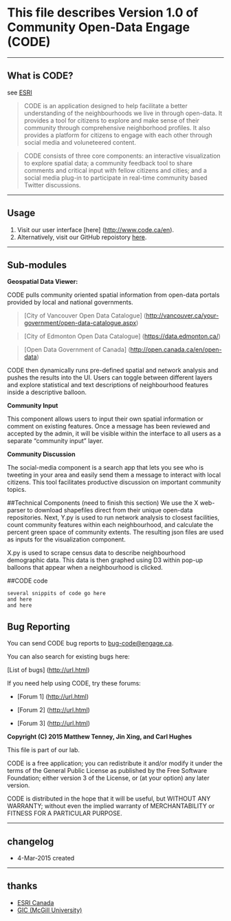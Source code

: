 # This file describes Version 1.0 of Community Open-Data Engage (CODE)

----
## What is CODE?
see [ESRI](http://www.esri.ca/en)

> CODE is an application designed to help facilitate a better understanding of the neighbourhoods we live in through open-data. It provides a tool for citizens to explore and make sense of their community through comprehensive neighborhood profiles. It also provides a platform for citizens to engage with each other through social media and voluneteered content. 

> CODE consists of three core components: an interactive visualization to explore spatial data; a community feedback tool to share comments and critical input with fellow citizens and cities; and a social media plug-in to participate in real-time community based Twitter discussions.

----
## Usage
1. Visit our user interface [here] (http://www.code.ca/en).
2. Alternatively, visit our GitHub repoistory [here](https://github.com/terratenney/super_secret).

----
## Sub-modules

**Geospatial Data Viewer:**

CODE pulls community oriented spatial information from open-data portals provided by local and national governments.

>[City of Vancouver Open Data Catalogue] (http://vancouver.ca/your-government/open-data-catalogue.aspx)

>[City of Edmonton Open Data Catalogue] (https://data.edmonton.ca/)

>[Open Data Government of Canada] (http://open.canada.ca/en/open-data)

CODE then dynamically runs pre-defined spatial and network analysis and pushes the results into the UI. Users can toggle between different layers and explore statistical and text descriptions of neighbourhood features inside a descriptive balloon.

**Community Input**

This component allows users to input their own spatial information or comment on existing features. Once a message has been reviewed and accepted by the admin, it will be visible within the interface to all users as a separate “community input” layer.

**Community Discussion**

The social-media component is a search app that lets you see who is tweeting in your area and easily send them a message to interact with local citizens. This tool facilitates productive discussion on important community topics.

##Technical Components (need to finish this section)
We use the X web-parser to download shapefiles direct from their unique open-data repositories. Next, Y.py is used to run network analysis to closest facilities, count community features within each neighbourhood, and calculate the percent green space of community extents. The resulting json files are used as inputs for the visualization component.

X.py is used to scrape census data to describe neighbourhood demographic data. This data is then graphed using D3 within pop-up balloons that appear when a neighbourhood is clicked.


##CODE code

    several snippits of code go here
    and here
    and here

## Bug Reporting

You can send CODE bug reports to <bug-code@engage.ca>.

You can also search for existing bugs here:

  [List of bugs] (http://url.html)

If you need help using CODE, try these forums:

  * [Forum 1] (http://url.html)

  * [Forum 2] (http://url.html)
  * [Forum 3] (http://url.html)


**Copyright (C) 2015 Matthew Tenney, Jin Xing, and Carl Hughes**

This file is part of our lab.

CODE is a free application; you can redistribute it and/or modify it under the terms of the General Public License as published by the Free Software
Foundation; either version 3 of the License, or (at your option) any later
version.

CODE is distributed in the hope that it will be useful, but WITHOUT ANY
WARRANTY; without even the implied warranty of MERCHANTABILITY or FITNESS FOR
A PARTICULAR PURPOSE.

----
## changelog
* 4-Mar-2015 created

----
## thanks
* [ESRI Canada](http://www.esri.ca/en)
* [GIC (McGill University)](http://gic.geog.mcgill.ca/)
